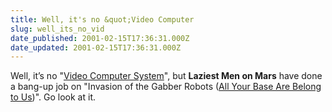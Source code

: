 ```yaml
---
title: Well, it's no &quot;Video Computer
slug: well_its_no_vid
date_published: 2001-02-15T17:36:31.000Z
date_updated: 2001-02-15T17:36:31.000Z
---
```


Well, it’s no "[Video Computer System](http://www.dashes.com/anil/index.php?blogarch/2001_01_01_archive.php#2168956)", but **Laziest Men on Mars** have done a bang-up job on "Invasion of the Gabber Robots ([All Your Base Are Belong to Us](http://www.imsa.edu/~dank/AYB2.swf))". Go look at it.
